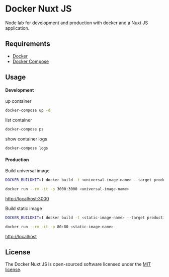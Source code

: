 # Docker Nuxt JS 

Node lab for development and production with docker and a Nuxt JS application.

## Requirements

- [Docker](https://docs.docker.com/get-docker/)
- [Docker Compose](https://docs.docker.com/compose/install/)

## Usage

#### Development

up container
```bash
docker-compose up -d
```
list container
```bash
docker-compose ps
```
show container logs
```bash
docker-compose logs
```

#### Production

Build universal image
```bash
DOCKER_BUILDKIT=1 docker build -t <universal-image-name> --target production-universal .
```
```bash
docker run --rm -it -p 3000:3000 <universal-image-name>
```
[http://localhost:3000](http://localhost:3000)

Build static image
```bash
DOCKER_BUILDKIT=1 docker build -t <static-image-name> --target production-static .
```
```bash
docker run --rm -it -p 80:80 <static-image-name>
```
[http://localhost](http://localhost)

## License

The Docker Nuxt JS is open-sourced software licensed under the [MIT license](https://opensource.org/licenses/MIT).

